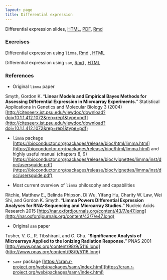 ```yaml
---
layout: page
title: Differential expression
---
```


Differential expression slides, [HTML](/BIOS567/assets/presentation_diffexpression/diffexpression.html), [PDF](/BIOS567/assets/presentation_diffexpression/diffexpression.pdf), [Rmd](/BIOS567/assets/presentation_diffexpression/diffexpression.Rmd)

### Exercises

Differential expression using `limma`, [Rmd](/BIOS567/assets/presentation_diffexpression/DiffExpr_Limma.Rmd) , [HTML](/BIOS567/assets/presentation_diffexpression/DiffExpr_Limma.html)

Differential expression using `sam`, [Rmd](/BIOS567/assets/presentation_diffexpression/DiffExpr_SAM.Rmd) , [HTML](/BIOS567/assets/presentation_diffexpression/DiffExpr_SAM.html)

### References

- Original `limma` paper

Smyth, Gordon K. “**Linear Models and Empirical Bayes Methods for Assessing Differential Expression in Microarray Experiments.**” Statistical Applications in Genetics and Molecular Biology 3 (2004) [http://citeseerx.ist.psu.edu/viewdoc/download?doi=10.1.1.412.1072&rep=rep1&type=pdf](http://citeseerx.ist.psu.edu/viewdoc/download?doi=10.1.1.412.1072&rep=rep1&type=pdf)

- `limma` package [https://bioconductor.org/packages/release/bioc/html/limma.html](https://bioconductor.org/packages/release/bioc/html/limma.html) and highly useful manual (chapters 8, 9) [https://bioconductor.org/packages/release/bioc/vignettes/limma/inst/doc/usersguide.pdf](https://bioconductor.org/packages/release/bioc/vignettes/limma/inst/doc/usersguide.pdf)

- Most current overview of `limma` philosophy and capabilities

Ritchie, Matthew E., Belinda Phipson, Di Wu, Yifang Hu, Charity W. Law, Wei Shi, and Gordon K. Smyth. “**Limma Powers Differential Expression Analyses for RNA-Sequencing and Microarray Studies.**” Nucleic Acids Research 2015 [http://nar.oxfordjournals.org/content/43/7/e47.long](http://nar.oxfordjournals.org/content/43/7/e47.long)

- Original `sam` paper

Tusher, V. G., R. Tibshirani, and G. Chu. “**Significance Analysis of Microarrays Applied to the Ionizing Radiation Response.**” PNAS 2001 [http://www.pnas.org/content/98/9/5116.long]
(http://www.pnas.org/content/98/9/5116.long)

- `samr` package [https://cran.r-project.org/web/packages/samr/index.html](https://cran.r-project.org/web/packages/samr/index.html)


